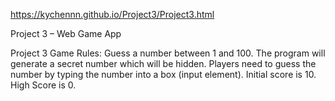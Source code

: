https://kychennn.github.io/Project3/Project3.html

Project 3 – Web Game App

Project 3 Game Rules:
Guess a number between 1 and 100.
The program will generate a secret number which will be hidden. Players need to guess the number by typing the number into a box (input element).
Initial score is 10. High Score is 0.
